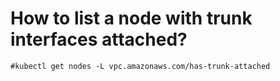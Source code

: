 # How to list a node with trunk interfaces attached?

```
#kubectl get nodes -L vpc.amazonaws.com/has-trunk-attached
```